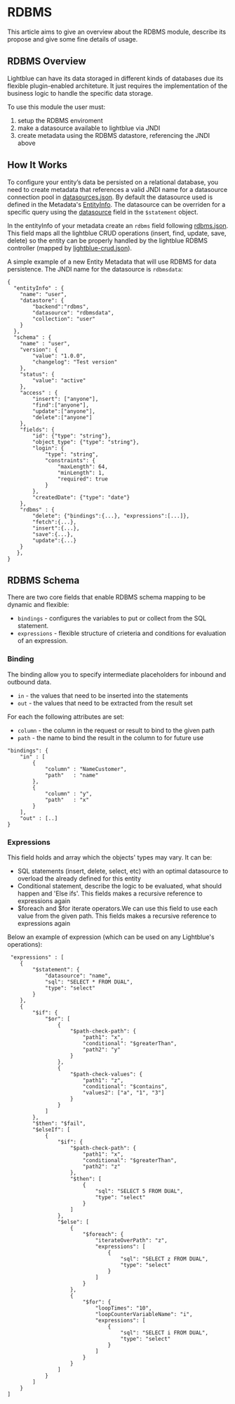 # RDBMS

This article aims to give an overview about the RDBMS module, describe its propose and give some fine details of usage.

## RDBMS Overview

Lightblue can have its data storaged in different kinds of databases due its flexible plugin-enabled architeture.  It just requires the implementation of the business logic to handle the specific data storage.

To use this module the user must:

1. setup the RDBMS enviroment
2. make a datasource available to lightblue via JNDI
3. create metadata using the RDBMS datastore, referencing the JNDI above

## How It Works

To configure your entity’s data be persisted on a relational database, you need to create metadata that references a valid JNDI name for a datasource connection pool in [datasources.json](https://github.com/lightblue-platform/lightblue/blob/master/lightblue-rest/etc/mongo/datasources.json). By default the datasource used is defined in the Metadata's [EntityInfo](https://github.com/lightblue-platform/lightblue/blob/master/lightblue-core/metadata/src/main/resources/json-schema/metadata/entityInfo.json).  The datasource can be overriden for a specific query using the [datasource](https://github.com/lightblue-platform/lightblue/blob/master/lightblue-rdbms/metadata/src/main/resources/json-schema/metadata/rdbms/metadata/operation.json#L66) field in the `$statement` object.

In the entityInfo of your metadata create an `rdbms` field following [rdbms.json](https://github.com/lightblue-platform/lightblue/blob/master/lightblue-rdbms/metadata/src/main/resources/json-schema/metadata/rdbms/metadata/rdbms.json).  This field maps all the lightblue CRUD operations (insert, find, update, save, delete) so the entity can be properly handled by the lightblue RDBMS controller (mapped by [lightblue-crud.json](https://github.com/lightblue-platform/lightblue/blob/master/lightblue-rest/etc/mongo/lightblue-crud.json)).

A simple example of a new Entity Metadata that will use RDBMS for data persistence.  The JNDI name for the datasource is `rdbmsdata`:
```
{
  "entityInfo" : {
    "name": "user",
    "datastore": {
        "backend":"rdbms",
        "datasource": "rdbmsdata",
        "collection": "user"
    }
  },
  "schema" : {
    "name" : "user",
    "version": {
        "value": "1.0.0",
        "changelog": "Test version"
    },
    "status": {
        "value": "active"
    },
    "access" : {
        "insert": ["anyone"],
        "find":["anyone"],
        "update":["anyone"],
        "delete":["anyone"]
    },
    "fields": {
        "id": {"type": "string"},
        "object_type": {"type": "string"},
        "login": {
            "type": "string",
            "constraints": {
                "maxLength": 64,
                "minLength": 1,
                "required": true
            }
        },
        "createdDate": {"type": "date"}
    },
    "rdbms" : {
        "delete": {"bindings":{...}, "expressions":[...]},
        "fetch":{...},
        "insert":{...},
        "save":{...},
        "update":{...}
    }
   },
}
```

## RDBMS Schema

There are two core fields that enable RDBMS schema mapping to be dynamic and flexible:

* `bindings` - configures the variables to put or collect from the SQL statement.
* `expressions` - flexible structure of crieteria and conditions for evaluation of an expression.

### Binding

The binding allow you to specify intermediate placeholders for inbound and outbound data.

* `in` - the values that need to be inserted into the statements
* `out` - the values that need to be extracted from the result set

For each the following attributes are set:
* `column` - the column in the request or result to bind to the given path
* `path` - the name to bind the result in the column to for future use

```
"bindings": {
    "in" : [
        {
            "column" : "NameCustomer",
            "path"   : "name"
        },
        {
            "column" : "y",
            "path"   : "x"
        }
    ],
    "out" : [..]
}
```

### Expressions

This field holds and array which the objects' types may vary. It can be:


* SQL statements (insert, delete, select, etc) with an optimal datasource to overload the already defined for this entity
* Conditional statement, describe the logic to be evaluated, what should happen and 'Else ifs'. This fields makes a recursive reference to expressions again
* $foreach and $for iterate operators.We can use this field to use each value from the given path. This fields makes a recursive reference to expressions again

Below an example of expression (which can be used on any Lightblue's operations):

```
 "expressions" : [
    {
        "$statement": {
            "datasource": "name",
            "sql": "SELECT * FROM DUAL",
            "type": "select"
        }
    },
    {
        "$if": {
            "$or": [
                {
                    "$path-check-path": {
                        "path1": "x",
                        "conditional": "$greaterThan",
                        "path2": "y"
                    }
                },
                {
                    "$path-check-values": {
                        "path1": "z",
                        "conditional": "$contains",
                        "values2": ["a", "1", "3"]
                    }
                }
            ]
        },
        "$then": "$fail",
        "$elseIf": [
            {
                "$if": {
                    "$path-check-path": {
                        "path1": "x",
                        "conditional": "$greaterThan",
                        "path2": "z"
                    },
                    "$then": [
                        {
                            "sql": "SELECT 5 FROM DUAL",
                            "type": "select"
                        }
                    ]
                },
                "$else": [
                    {
                        "$foreach": {
                            "iterateOverPath": "z",
                            "expressions": [
                                {
                                    "sql": "SELECT z FROM DUAL",
                                    "type": "select"
                                }
                            ]
                        }
                    },
                    {
                        "$for": {
                            "loopTimes": "10",
                            "loopCounterVariableName": "i",
                            "expressions": [
                                {
                                    "sql": "SELECT i FROM DUAL",
                                    "type": "select"
                                }
                            ]
                        }
                    }
                ]
            }
        ]
    }
]
```


